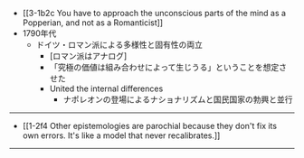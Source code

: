 - [[3-1b2c You have to approach the unconscious parts of the mind as a Popperian, and not as a Romanticist]]
- 1790年代
  - ドイツ・ロマン派による多様性と固有性の両立
    - [ロマン派はアナログ]
    - 「究極の価値は組み合わせによって生じうる」ということを想定させた
    - United the internal differences
      - ナポレオンの登場によるナショナリズムと国民国家の勃興と並行
---
- [[1-2f4 Other epistemologies are parochial because they don't fix its own errors. It's like a model that never recalibrates.]]
---
